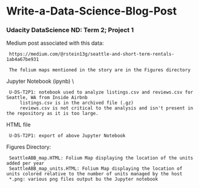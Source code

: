 # Write-a-Data-Science-Blog-Post
### Udacity DataScience ND: Term 2; Project 1

Medium post associated with this data:

     https://medium.com/@rstein13g/seattle-and-short-term-rentals-1ab4a67be931

     The folium maps mentioned in the story are in the Figures directory
  

Jupyter Notebook (ipynb) \
     
     U-DS-T2P1: notebook used to analyze listings.csv and reviews.csv for Seattle, WA from Inside Airbnb 
         listings.csv is in the archived file (.gz) 
         reviews.csv is not critical to the analysis and isn't present in the repository as it is too large.
         
         
HTML file
     
     U-DS-T2P1: export of above Jupyter Notebook
  
 
Figures Directory:
     
     SeattleABB_map.HTML: Folium Map displaying the location of the units added per year
     SeattleABB_map_units.HTML: Folium Map displaying the location of units colored relative to the number of units managed by the host
     *.png: various png files output bu the Jupyter notebook
